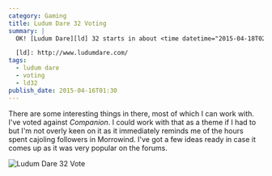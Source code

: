 ```yaml
---
category: Gaming
title: Ludum Dare 32 Voting
summary: |
  OK! [Ludum Dare][ld] 32 starts in about <time datetime="2015-04-18T02:00">half an hour</time> and my votes are in!

  [ld]: http://www.ludumdare.com/
tags: 
  - ludum dare
  - voting
  - ld32
publish_date: 2015-04-16T01:30
---
```


There are some interesting things in there, most of which I can work with. I've voted against *Companion*. I could work with that as a theme if I had to but I'm not overly keen on it as it immediately reminds me of the hours spent cajoling followers in Morrowind. I've got a few ideas ready in case it comes up as it was very popular on the forums.

![Ludum Dare 32 Vote]($media/img/ludum-dare-32.png)
